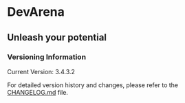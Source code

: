 # DevArena
## Unleash your potential

### Versioning Information
Current Version: 3.4.3.2

For detailed version history and changes, please refer to the [CHANGELOG.md](CHANGELOG.md) file.
